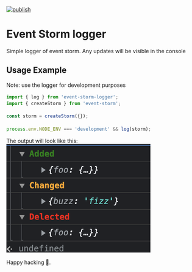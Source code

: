 [![publish](https://github.com/event-storm/event-storm-logger/actions/workflows/publish.yml/badge.svg)](https://github.com/event-storm/event-storm-logger/actions/workflows/publish.yml)
# Event Storm logger
Simple logger of event storm. Any updates will be visible in the console

## Usage Example
Note: use the logger for development purposes
```js
import { log } from 'event-storm-logger';
import { createStorm } from 'event-storm';

const storm = createStorm({});

process.env.NODE_ENV === 'development' && log(storm);
```

The output will look like this:
![Event storm log output example](https://github.com/event-storm/event-storm-logger/blob/main/images/log-example.png?raw=true)

Happy hacking :paw_prints:.
